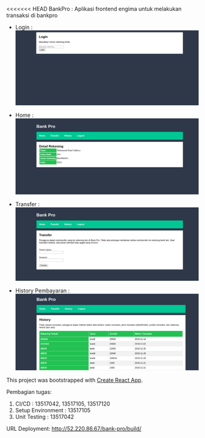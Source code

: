 <<<<<<< HEAD
BankPro :
Aplikasi frontend engima untuk melakukan transaksi di bankpro

- Login :
![](screenshots/login.png)

- Home :
![](screenshots/home.png)

- Transfer :
![](screenshots/transfer.png)

- History Pembayaran :
![](screenshots/history.png)

This project was bootstrapped with [Create React App](https://github.com/facebook/create-react-app).

Pembagian tugas:
1. CI/CD : 13517042, 13517105, 13517120
2. Setup Environment : 13517105
3. Unit Testing : 13517042

URL Deployment:
http://52.220.86.67/bank-pro/build/